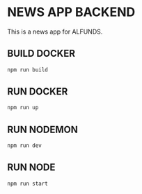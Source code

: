 # NEWS APP BACKEND

This is a news app for ALFUNDS.


## BUILD DOCKER

```bash
npm run build
```

## RUN DOCKER

```bash
npm run up
```

## RUN NODEMON

```bash
npm run dev
```

## RUN NODE

```bash
npm run start
```